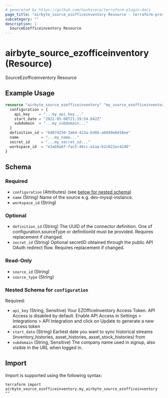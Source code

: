 ```yaml
---
# generated by https://github.com/hashicorp/terraform-plugin-docs
page_title: "airbyte_source_ezofficeinventory Resource - terraform-provider-airbyte"
subcategory: ""
description: |-
  SourceEzofficeinventory Resource
---
```


# airbyte_source_ezofficeinventory (Resource)

SourceEzofficeinventory Resource

## Example Usage

```terraform
resource "airbyte_source_ezofficeinventory" "my_source_ezofficeinventory" {
  configuration = {
    api_key    = "...my_api_key..."
    start_date = "2022-05-08T21:19:54.642Z"
    subdomain  = "...my_subdomain..."
  }
  definition_id = "6d074250-3a64-413a-bd66-a6849e0d10ee"
  name          = "...my_name..."
  secret_id     = "...my_secret_id..."
  workspace_id  = "e2ab9a6f-fac5-46cc-a1aa-b2c021ec4246"
}
```

<!-- schema generated by tfplugindocs -->
## Schema

### Required

- `configuration` (Attributes) (see [below for nested schema](#nestedatt--configuration))
- `name` (String) Name of the source e.g. dev-mysql-instance.
- `workspace_id` (String)

### Optional

- `definition_id` (String) The UUID of the connector definition. One of configuration.sourceType or definitionId must be provided. Requires replacement if changed.
- `secret_id` (String) Optional secretID obtained through the public API OAuth redirect flow. Requires replacement if changed.

### Read-Only

- `source_id` (String)
- `source_type` (String)

<a id="nestedatt--configuration"></a>
### Nested Schema for `configuration`

Required:

- `api_key` (String, Sensitive) Your EZOfficeInventory Access Token. API Access is disabled by default. Enable API Access in Settings > Integrations > API Integration and click on Update to generate a new access token
- `start_date` (String) Earliest date you want to sync historical streams (inventory_histories, asset_histories, asset_stock_histories) from
- `subdomain` (String, Sensitive) The company name used in signup, also visible in the URL when logged in.

## Import

Import is supported using the following syntax:

```shell
terraform import airbyte_source_ezofficeinventory.my_airbyte_source_ezofficeinventory ""
```
